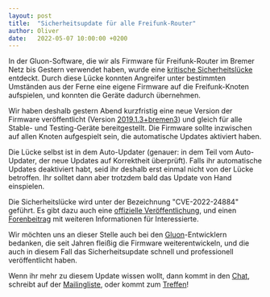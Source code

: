 ```yaml
---
layout: post
title:  "Sicherheitsupdate für alle Freifunk-Router"
author: Oliver
date:   2022-05-07 10:00:00 +0200
---
```


In der Gluon-Software, die wir als Firmware für Freifunk-Router im Bremer Netz bis Gestern verwendet haben, wurde eine [kritische Sicherheitslücke](https://github.com/freifunk-gluon/gluon/security/advisories/GHSA-xqhj-fmc7-f8mv) entdeckt.
Durch diese Lücke konnten Angreifer unter bestimmten Umständen aus der Ferne eine eigene Firmware auf die Freifunk-Knoten aufspielen, und konnten die Geräte dadurch übernehmen.

Wir haben deshalb gestern Abend kurzfristig eine neue Version der Firmware veröffentlicht (Version [2019.1.3+bremen3](https://wiki.bremen.freifunk.net/Firmware/Changelog.md#2019-1-3-bremen3)) und gleich für alle Stable- und Testing-Geräte bereitgestellt.
Die Firmware sollte inzwischen auf allen Knoten aufgespielt sein, die automatische Updates aktiviert haben.

Die Lücke selbst ist in dem Auto-Updater (genauer: in dem Teil vom Auto-Updater, der neue Updates auf Korrektheit überprüft).
Falls ihr automatische Updates deaktiviert habt, seid ihr deshalb erst einmal nicht von der Lücke betroffen.
Ihr solltet dann aber trotzdem bald das Update von Hand einspielen.

Die Sicherheitslücke wird unter der Bezeichnung "CVE-2022-24884" geführt.
Es gibt dazu auch eine [offizielle Veröffentlichung](https://github.com/freifunk-gluon/gluon/security/advisories/GHSA-xqhj-fmc7-f8mv), und einen [Forenbeitrag](https://forum.freifunk.net/t/security-critical-vulnerability-in-gluon-bugfix-release-on-thursday-2022-05-05/23329) mit weiteren Informationen für Interessierte.

Wir möchten uns an dieser Stelle auch bei den [Gluon](https://github.com/freifunk-gluon/gluon)-Entwicklern bedanken, die seit Jahren fleißig die Firmware weiterentwickeln,
und die auch in diesem Fall das Sicherheitsupdate schnell und professionell veröffentlicht haben.

Wenn ihr mehr zu diesem Update wissen wollt, dann kommt in den [Chat](https://webirc.hackint.org/#ircs://irc.hackint.org/#ffhb?nick=Gast_?),
schreibt auf der [Mailingliste](https://lists.bremen.freifunk.net/mailman/listinfo/ff-bremen/),
oder kommt zum [Treffen](/kontakt.html#treffen)!

